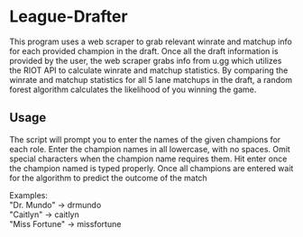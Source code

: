 # League-Drafter

This program uses a web scraper to grab relevant winrate and matchup info for each provided champion in the draft. 
Once all the draft information is provided by the user, the web scraper grabs info from u.gg which utilizes the RIOT API
to calculate winrate and matchup statistics. 
By comparing the winrate and matchup statistics for all 5 lane matchups in the draft, a random forest algorithm calculates
the likelihood of you winning the game.

## Usage

The script will prompt you to enter the names of the given champions for each role. Enter the champion names in all lowercase, with no spaces. Omit special characters when the champion name requires them. Hit enter once the champion named is typed properly. Once all champions are entered wait for the algorithm to predict the outcome of the match

Examples:                                                                                                                        
"Dr. Mundo" -> drmundo                                                                                          
"Caitlyn" -> caitlyn                                                                                                
"Miss Fortune" -> missfortune                                                                                                                            
